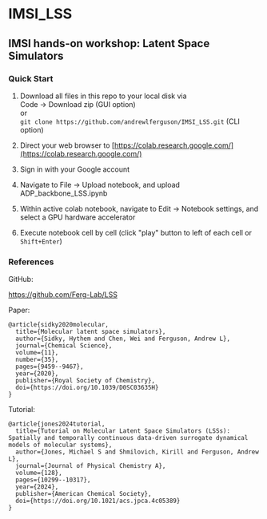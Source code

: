 # IMSI_LSS

## IMSI hands-on workshop: Latent Space Simulators

### Quick Start

1. Download all files in this repo to your local disk via \
Code -> Download zip (GUI option) \
or \
```git clone https://github.com/andrewlferguson/IMSI_LSS.git``` (CLI option)

3. Direct your web browser to [https://colab.research.google.com/](https://colab.research.google.com/)

4. Sign in with your Google account

5. Navigate to File -> Upload notebook, and upload ADP_backbone_LSS.ipynb

6. Within active colab notebook, navigate to Edit -> Notebook settings, and select a GPU hardware accelerator

7. Execute notebook cell by cell (click "play" button to left of each cell or ```Shift+Enter```)
 
### References

GitHub:

https://github.com/Ferg-Lab/LSS

Paper:
```
@article{sidky2020molecular,
  title={Molecular latent space simulators},
  author={Sidky, Hythem and Chen, Wei and Ferguson, Andrew L},
  journal={Chemical Science},
  volume={11},
  number={35},
  pages={9459--9467},
  year={2020},
  publisher={Royal Society of Chemistry},
  doi={https://doi.org/10.1039/D0SC03635H}
}
```

Tutorial:
```
@article{jones2024tutorial,
  title={Tutorial on Molecular Latent Space Simulators (LSSs): Spatially and temporally continuous data-driven surrogate dynamical models of molecular systems},
  author={Jones, Michael S and Shmilovich, Kirill and Ferguson, Andrew L},
  journal={Journal of Physical Chemistry A},
  volume={128},
  pages={10299--10317},
  year={2024},
  publisher={American Chemical Society},
  doi={https://doi.org/10.1021/acs.jpca.4c05389}
}
```
